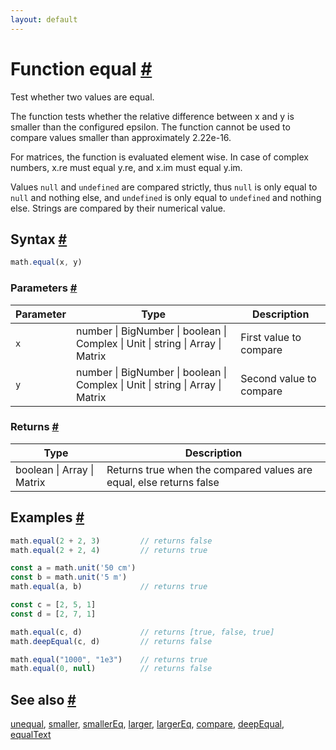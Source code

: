```yaml
---
layout: default
---
```


<!-- Note: This file is automatically generated from source code comments. Changes made in this file will be overridden. -->

<h1 id="function-equal">Function equal <a href="#function-equal" title="Permalink">#</a></h1>

Test whether two values are equal.

The function tests whether the relative difference between x and y is
smaller than the configured epsilon. The function cannot be used to
compare values smaller than approximately 2.22e-16.

For matrices, the function is evaluated element wise.
In case of complex numbers, x.re must equal y.re, and x.im must equal y.im.

Values `null` and `undefined` are compared strictly, thus `null` is only
equal to `null` and nothing else, and `undefined` is only equal to
`undefined` and nothing else. Strings are compared by their numerical value.


<h2 id="syntax">Syntax <a href="#syntax" title="Permalink">#</a></h2>

```js
math.equal(x, y)
```

<h3 id="parameters">Parameters <a href="#parameters" title="Permalink">#</a></h3>

Parameter | Type | Description
--------- | ---- | -----------
`x` | number &#124; BigNumber &#124; boolean &#124; Complex &#124; Unit &#124; string &#124; Array &#124; Matrix | First value to compare
`y` | number &#124; BigNumber &#124; boolean &#124; Complex &#124; Unit &#124; string &#124; Array &#124; Matrix | Second value to compare

<h3 id="returns">Returns <a href="#returns" title="Permalink">#</a></h3>

Type | Description
---- | -----------
boolean &#124; Array &#124; Matrix | Returns true when the compared values are equal, else returns false


<h2 id="examples">Examples <a href="#examples" title="Permalink">#</a></h2>

```js
math.equal(2 + 2, 3)         // returns false
math.equal(2 + 2, 4)         // returns true

const a = math.unit('50 cm')
const b = math.unit('5 m')
math.equal(a, b)             // returns true

const c = [2, 5, 1]
const d = [2, 7, 1]

math.equal(c, d)             // returns [true, false, true]
math.deepEqual(c, d)         // returns false

math.equal("1000", "1e3")    // returns true
math.equal(0, null)          // returns false
```


<h2 id="see-also">See also <a href="#see-also" title="Permalink">#</a></h2>

[unequal](unequal.html),
[smaller](smaller.html),
[smallerEq](smallerEq.html),
[larger](larger.html),
[largerEq](largerEq.html),
[compare](compare.html),
[deepEqual](deepEqual.html),
[equalText](equalText.html)

